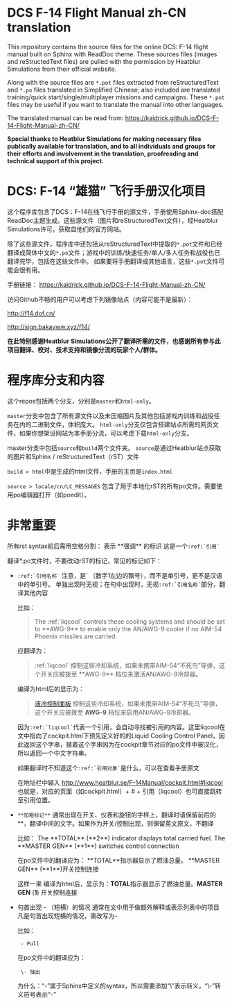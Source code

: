 # DCS F-14 Flight Manual zh-CN translation
This repository contains the source files for the online DCS: F-14 flight manual built on Sphinx with ReadDoc theme. These sources files (images and reStructedText files) are pulled with the permission by Heatblur Simulations from their official website.

Along with the source files are `*.pot` files extracted from reStructuredText and `*.po` files translated in Simplified Chinese; also included are translated training/quick start/single/multiplayer missions and campaigns.
These `*.pot` files may be useful if you want to translate the manual into other languages.

The translated manual can be read from:
https://kaidrick.github.io/DCS-F-14-Flight-Manual-zh-CN/

**Special thanks to Heatblur Simulations for making necessary files publically available for translation, and to all individuals and groups for their efforts and involvement in the translation, proofreading and technical support of this project.**


# DCS: F-14 “雄猫” 飞行手册汉化项目
这个程序库包含了DCS：F-14在线飞行手册的源文件，手册使用Sphinx-doc搭配ReadDoc主题生成。这些源文件（图片和reStructuredText文件），经Heatblur Simulations许可，获取自他们的官方网站。

除了这些源文件，程序库中还包括从reStructuredText中提取的`*.pot`文件和已经翻译成简体中文的`*.po`文件；游戏中的训练/快速任务/单人/多人任务和战役也已翻译完毕，包括在这些文件中。
如果要将手册翻译成其他语言，这些`*.pot`文件可能会很有用。

手册链接：
https://kaidrick.github.io/DCS-F-14-Flight-Manual-zh-CN/


访问Github不畅的用户可以考虑下列镜像站点（内容可能不是最新）：

http://f14.dof.cn/

http://sign.bakayww.xyz/f14/


**在此特别感谢Heatblur Simulations公开了翻译所需的文件，也感谢所有参与此项目翻译、校对、技术支持和镜像分流的玩家个人/群体。**



# 程序库分支和内容

这个repos包括两个分支，分别是`master`和`html-only`。

`master`分支中包含了所有源文件以及未压缩图片及其他包括游戏内训练和战役任务在内的二进制文件，体积庞大。
`html-only`分支仅包含搭建站点所需的网页文件，如果你想架设网站为本手册分流，可以考虑下载`html-only`分支。

master分支中包括`source`和`build`两个文件夹。
`source`是通过Heatblur站点获取的图片和Sphinx / reStructuredText（rST）文件

`build > html`中是生成的html文件，手册的主页是`index.html`

`source > locale/cn/LC_MESSAGES` 包含了用于本地化rST的所有po文件。需要使用po编辑器打开（如poedit）。

# **非常重要**

所有rst syntax前后需用空格分割：
表示 \*\*强调\*\* 的标识
这是一个``` :ref:`引用` ```

翻译*.po文件时，不要改动rST的标记，常见的标记如下：
* ``` :ref:`引用名称` ```
  注意，是\` （数字1左边的飘号），而不是单引号，更不是汉语中的单引号。
  单独出现时无视；在句中出现时，无视``` :ref:`引用名称` ```部分，翻译其他内容
  
    比如：
  
    > The :ref:\`liqcool\` controls these cooling systems and should be set to \*\*AWG-9\*\* to enable only the AN/AWG-9 cooler if no AIM-54 Phoenix missiles are carried.
    
    应翻译为：
    
    > :ref:\`liqcool\` 控制这些冷却系统，如果未携带AIM-54“不死鸟”导弹，这个开关应被拨至 \*\*AWG-9\*\* 档位来激活AN/AWG-9冷却器。

    编译为html后的显示为：
    
    > [液冷控制面板](README.md) 控制这些冷却系统，如果未携带AIM-54“不死鸟”导弹，这个开关应被拨至 **AWG-9** 档位来启用AN/AWG-9冷却器。
    
    
    因为``` :ref:`liqcool` ```代表一个引用，会自动寻找被引用的内容。这里liqcool在文中指向了cockpit.html下预先定义好的的Liquid Cooling Control Panel，因此返回这个字串，接着这个字串因为在cockpit章节对应的po文件中被汉化，所以返回一个中文字符串。
    
    如果翻译时不知道这个``` :ref:`引用对象` ```是什么，可以在查看手册原文
    
    在地址栏中输入
    http://www.heatblur.se/F-14Manual/cockpit.html#liqcool
    也就是，对应的页面（如cockpit.html）+ # + 引用（liqcool）也可直接跳转至引用位置。


* ```**加粗标记**```
  通常出现在开关、仪表和旋钮的字样上，翻译时请保留前后的\*\*，翻译中间的文字。如果作为开关/控制出现，则保留英文原文，不翻译
  
    比如：
      The \*\*TOTAL\*\* (\*\*2\*\*) indicator displays total carried fuel.
      The \*\*MASTER GEN\*\* (\*\*1\*\*) switches control connection
      
  在po文件中的翻译应为：
      \*\*TOTAL\*\*指示器显示了燃油总量。
      \*\*MASTER GEN\*\* (\*\*1\*\*)开关控制连接
      
  这样一来 编译为html后，显示为：**TOTAL**指示器显示了燃油总量。**MASTER GEN** (**1**) 开关控制连接


* 句首出现 - （短横）的情况
  通常在文中用于做额外解释或表示列表中的项目
  凡是句首出现短横的情况，需改写为\-
  
    比如：
    
       - Pull
      
    在po文件中的翻译应为：
    
       \- 抽出
      
    为什么：“-”属于Sphinx中定义的syntax，所以需要添加“\”表示转义，“\\-”转义符号表示“-”
